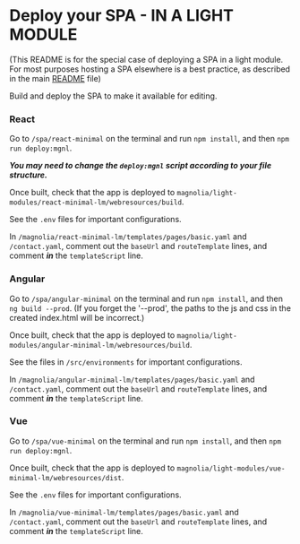 # Deploy your SPA - IN A LIGHT MODULE

(This README is for the special case of deploying a SPA in a light module. For most purposes hosting a SPA elsewhere is a best practice, as described in the main [README](README.md) file)

Build and deploy the SPA to make it available for editing.

### React

Go to `/spa/react-minimal` on the terminal and run `npm install`, and then `npm run deploy:mgnl`.

***You may need to change the `deploy:mgnl` script according to your file structure.***

Once built, check that the app is deployed to `magnolia/light-modules/react-minimal-lm/webresources/build`.

See the `.env` files for important configurations.

In `/magnolia/react-minimal-lm/templates/pages/basic.yaml` and `/contact.yaml`, comment out the `baseUrl` and `routeTemplate` lines, and comment ***in*** the `templateScript` line.


### Angular

Go to `/spa/angular-minimal` on the terminal and run `npm install`, and then `ng build --prod`.
(If you forget the '--prod', the paths to the js and css in the created index.html will be incorrect.)

Once built, check that the app is deployed to `magnolia/light-modules/angular-minimal-lm/webresources/build`.

See the files in `/src/environments` for important configurations.

In `/magnolia/angular-minimal-lm/templates/pages/basic.yaml` and `/contact.yaml`, comment out the `baseUrl` and `routeTemplate` lines, and comment ***in*** the `templateScript` line.


### Vue

Go to `/spa/vue-minimal` on the terminal and run `npm install`, and then `npm run deploy:mgnl`.

Once built, check that the app is deployed to `magnolia/light-modules/vue-minimal-lm/webresources/dist`.

See the `.env` files for important configurations.

In `/magnolia/vue-minimal-lm/templates/pages/basic.yaml` and `/contact.yaml`, comment out the `baseUrl` and `routeTemplate` lines, and comment ***in*** the `templateScript` line.
